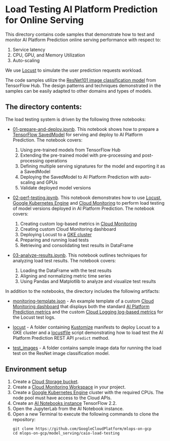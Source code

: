# Load Testing AI Platform Prediction for Online Serving

This directory contains code samples that demonstrate how to test and monitor AI Platform Prediction online serving performance with respect to:
1. Service latency
2. CPU, GPU, and Memory Utilization 
3. Auto-scaling

We use [Locust](locust.io) to simulate the user prediction requests workload. 

The code samples utilize the [ResNet101 image classification model](https://tfhub.dev/google/imagenet/resnet_v2_101/classification/4) from TensorFlow Hub. 
The design patterns and techniques demonstrated in the samples can be easily adapted to other domains and types of models.

## The directory contents:
The load testing system is driven by the following three notebooks:

* [01-prepare-and-deploy.ipynb](01-prepare-and-deployipynb). This notebook shows how to prepare a [TensorFlow SavedModel](https://www.tensorflow.org/guide/saved_model) for 
serving and deploy to AI Platform Prediction. The notebook covers:
    1. Using pre-trained models from TensorFlow Hub
    2. Extending the pre-trained model with pre-processing and post-processing operations 
    3. Defining multiple serving signatures for the model and exporting it as a SavedModel
    4. Deploying the SavedModel to AI Platform Prediction with auto-scaling and GPUs
    5. Validate deployed model versions

* [02-perf-testing.ipynb](02-perf-testing.ipynb). This notebook demonstrates how to use [Locust](locust.io), [Google Kubernetes Engine](https://cloud.google.com/kubernetes-engine) and [Cloud Monitoring](https://cloud.google.com/monitoring) to perform load testing of model versions deployed in AI Platform Prediction. 
The notebook covers:
    1. Creating custom log-based metrics in [Cloud Monitoring](https://cloud.google.com/monitoring)
    2. Creating custom Cloud Monitoring dashboard
    3. Deploying Locust to a [GKE cluster](https://cloud.google.com/kubernetes-engine)
    4. Preparing and running load tests
    5. Retrieving and consolidating test results in DataFrame

* [03-analyze-results.ipynb](03-analyze-results.ipynb). This notebook outlines techniques for analyzing load test results. 
The notebook covers:
    1. Loading the DataFrame with the test results
    2. Aligning and normalizing metric time series
    3. Using Pandas and Matplotlib to analyze and visualize test results

In addition to the notebooks, the directory includes the following artifacts:

* [monitoring-template.json](monitoring-template.json) - An example template of a custom [Cloud Monitoring dashboard](https://cloud.google.com/monitoring/dashboards) that displays both the standard [AI Platform Prediction metrics](https://cloud.google.com/monitoring/api/metrics_gcp#gcp-ml) and the custom [Cloud Logging log-based metrics](https://cloud.google.com/logging/docs/logs-based-metrics) for the Locust test logs.

* [locust](locust) - A folder containing [Kustomize](https://kustomize.io/) manifests to deploy Locust to a GKE cluster and a [locustfile](https://docs.locust.io/en/stable/writing-a-locustfile.html) script demonstrating how to load test the AI Platform Prediction REST API `predict` method.

* [test_images](test_images) - A folder contains sample image data for running the load test on the ResNet image classification model.


## Environment setup

1. Create a [Cloud Storage bucket](https://cloud.google.com/storage/docs/creating-buckets).
2. Create a [Cloud Monitoring Workspace](https://cloud.google.com/monitoring/workspaces/create) in your project.
3. Create a [Google Kubernetes Engine](https://cloud.google.com/kubernetes-engine/docs/how-to/creating-a-cluster) cluster with the required CPUs. 
The node pool must have access to the Cloud APIs.
4. Create an [AI Notebooks instance](https://cloud.google.com/ai-platform/notebooks/docs/create-new) TensorFlow 2.2.
5. Open the JupyterLab from the AI Notebook instance.
6. Open a new Terminal to execute the following commands to clone the repository:
    ```
    git clone https://github.com/GoogleCloudPlatform/mlops-on-gcp
    cd mlops-on-gcp/model_serving/caio-load-testing
    ```




